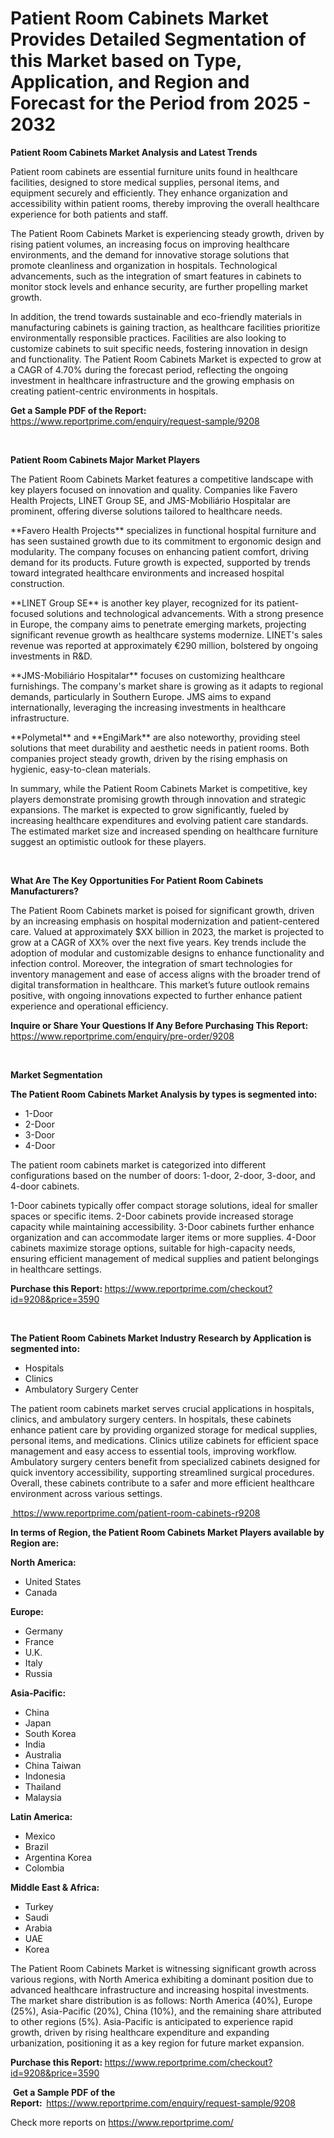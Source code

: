 <p><h1>Patient Room Cabinets Market Provides Detailed Segmentation of this Market based on Type, Application, and Region and Forecast for the Period from 2025 - 2032</h1></p><p><strong>Patient Room Cabinets Market Analysis and Latest Trends</strong></p>
<p><p>Patient room cabinets are essential furniture units found in healthcare facilities, designed to store medical supplies, personal items, and equipment securely and efficiently. They enhance organization and accessibility within patient rooms, thereby improving the overall healthcare experience for both patients and staff.</p><p>The Patient Room Cabinets Market is experiencing steady growth, driven by rising patient volumes, an increasing focus on improving healthcare environments, and the demand for innovative storage solutions that promote cleanliness and organization in hospitals. Technological advancements, such as the integration of smart features in cabinets to monitor stock levels and enhance security, are further propelling market growth.</p><p>In addition, the trend towards sustainable and eco-friendly materials in manufacturing cabinets is gaining traction, as healthcare facilities prioritize environmentally responsible practices. Facilities are also looking to customize cabinets to suit specific needs, fostering innovation in design and functionality. The Patient Room Cabinets Market is expected to grow at a CAGR of 4.70% during the forecast period, reflecting the ongoing investment in healthcare infrastructure and the growing emphasis on creating patient-centric environments in hospitals.</p></p>
<p><strong>Get a Sample PDF of the Report:&nbsp;</strong> <a href="https://www.reportprime.com/enquiry/request-sample/9208?utm_campaign=2187&utm_medium=2&utm_source=Github&utm_content=ia&utm_term=20032025&utm_id=patient-room-cabinets">https://www.reportprime.com/enquiry/request-sample/9208</a></p>
<p>&nbsp;</p>
<p><strong>Patient Room Cabinets Major Market Players</strong></p>
<p><p>The Patient Room Cabinets Market features a competitive landscape with key players focused on innovation and quality. Companies like Favero Health Projects, LINET Group SE, and JMS-Mobiliário Hospitalar are prominent, offering diverse solutions tailored to healthcare needs.</p><p>**Favero Health Projects** specializes in functional hospital furniture and has seen sustained growth due to its commitment to ergonomic design and modularity. The company focuses on enhancing patient comfort, driving demand for its products. Future growth is expected, supported by trends toward integrated healthcare environments and increased hospital construction.</p><p>**LINET Group SE** is another key player, recognized for its patient-focused solutions and technological advancements. With a strong presence in Europe, the company aims to penetrate emerging markets, projecting significant revenue growth as healthcare systems modernize. LINET's sales revenue was reported at approximately €290 million, bolstered by ongoing investments in R&D.</p><p>**JMS-Mobiliário Hospitalar** focuses on customizing healthcare furnishings. The company's market share is growing as it adapts to regional demands, particularly in Southern Europe. JMS aims to expand internationally, leveraging the increasing investments in healthcare infrastructure.</p><p>**Polymetal** and **EngiMark** are also noteworthy, providing steel solutions that meet durability and aesthetic needs in patient rooms. Both companies project steady growth, driven by the rising emphasis on hygienic, easy-to-clean materials.</p><p>In summary, while the Patient Room Cabinets Market is competitive, key players demonstrate promising growth through innovation and strategic expansions. The market is expected to grow significantly, fueled by increasing healthcare expenditures and evolving patient care standards. The estimated market size and increased spending on healthcare furniture suggest an optimistic outlook for these players.</p></p>
<p>&nbsp;</p>
<p><strong>What Are The Key Opportunities For Patient Room Cabinets Manufacturers?</strong></p>
<p><p>The Patient Room Cabinets market is poised for significant growth, driven by an increasing emphasis on hospital modernization and patient-centered care. Valued at approximately $XX billion in 2023, the market is projected to grow at a CAGR of XX% over the next five years. Key trends include the adoption of modular and customizable designs to enhance functionality and infection control. Moreover, the integration of smart technologies for inventory management and ease of access aligns with the broader trend of digital transformation in healthcare. This market’s future outlook remains positive, with ongoing innovations expected to further enhance patient experience and operational efficiency.</p></p>
<p><strong>Inquire or Share Your Questions If Any Before Purchasing This Report:</strong> <a href="https://www.reportprime.com/enquiry/pre-order/9208?utm_campaign=2187&utm_medium=2&utm_source=Github&utm_content=ia&utm_term=20032025&utm_id=patient-room-cabinets">https://www.reportprime.com/enquiry/pre-order/9208</a></p>
<p>&nbsp;</p>
<p><strong>Market Segmentation</strong></p>
<p><strong>The Patient Room Cabinets Market Analysis by types is segmented into:</strong></p>
<p><ul><li>1-Door</li><li>2-Door</li><li>3-Door</li><li>4-Door</li></ul></p>
<p><p>The patient room cabinets market is categorized into different configurations based on the number of doors: 1-door, 2-door, 3-door, and 4-door cabinets. </p><p>1-Door cabinets typically offer compact storage solutions, ideal for smaller spaces or specific items. 2-Door cabinets provide increased storage capacity while maintaining accessibility. 3-Door cabinets further enhance organization and can accommodate larger items or more supplies. 4-Door cabinets maximize storage options, suitable for high-capacity needs, ensuring efficient management of medical supplies and patient belongings in healthcare settings.</p></p>
<p><strong>Purchase this Report:&nbsp;</strong><a href="https://www.reportprime.com/checkout?id=9208&price=3590&utm_campaign=2187&utm_medium=2&utm_source=Github&utm_content=ia&utm_term=20032025&utm_id=patient-room-cabinets">https://www.reportprime.com/checkout?id=9208&price=3590</a></p>
<p>&nbsp;</p>
<p><strong>The Patient Room Cabinets Market Industry Research by Application is segmented into:</strong></p>
<p><ul><li>Hospitals</li><li>Clinics</li><li>Ambulatory Surgery Center</li></ul></p>
<p><p>The patient room cabinets market serves crucial applications in hospitals, clinics, and ambulatory surgery centers. In hospitals, these cabinets enhance patient care by providing organized storage for medical supplies, personal items, and medications. Clinics utilize cabinets for efficient space management and easy access to essential tools, improving workflow. Ambulatory surgery centers benefit from specialized cabinets designed for quick inventory accessibility, supporting streamlined surgical procedures. Overall, these cabinets contribute to a safer and more efficient healthcare environment across various settings.</p></p>
<p><a href="https://www.reportprime.com/patient-room-cabinets-r9208?utm_campaign=2187&utm_medium=2&utm_source=Github&utm_content=ia&utm_term=20032025&utm_id=patient-room-cabinets">&nbsp;https://www.reportprime.com/patient-room-cabinets-r9208</a></p>
<p><strong>In terms of Region, the Patient Room Cabinets Market Players available by Region are:</strong></p>
<p>
    <p> <strong> North America: </strong>
        <ul>
            <li>United States</li>
            <li>Canada</li>
        </ul>
        </p> 
    <p> <strong> Europe: </strong>
        <ul>
            <li>Germany</li>
            <li>France</li>
            <li>U.K.</li>
            <li>Italy</li>
            <li>Russia</li>
        </ul>
        </p> 
    <p> <strong> Asia-Pacific: </strong>
        <ul>
            <li>China</li>
            <li>Japan</li>
            <li>South Korea</li>
            <li>India</li>
            <li>Australia</li>
            <li>China Taiwan</li>
            <li>Indonesia</li>
            <li>Thailand</li>
            <li>Malaysia</li>
        </ul>
        </p> 
    <p> <strong> Latin America: </strong>
        <ul>
            <li>Mexico</li>
            <li>Brazil</li>
            <li>Argentina Korea</li>
            <li>Colombia</li>
        </ul>
        </p> 
    <p> <strong> Middle East & Africa: </strong>
        <ul>
            <li>Turkey</li>
            <li>Saudi</li>
            <li>Arabia</li>
            <li>UAE</li>
            <li>Korea</li>
        </ul>
    </p>
    </p>
<p><p>The Patient Room Cabinets Market is witnessing significant growth across various regions, with North America exhibiting a dominant position due to advanced healthcare infrastructure and increasing hospital investments. The market share distribution is as follows: North America (40%), Europe (25%), Asia-Pacific (20%), China (10%), and the remaining share attributed to other regions (5%). Asia-Pacific is anticipated to experience rapid growth, driven by rising healthcare expenditure and expanding urbanization, positioning it as a key region for future market expansion.</p></p>
<p><strong>Purchase this Report: </strong><a href="https://www.reportprime.com/checkout?id=9208&price=3590&utm_campaign=2187&utm_medium=2&utm_source=Github&utm_content=ia&utm_term=20032025&utm_id=patient-room-cabinets">https://www.reportprime.com/checkout?id=9208&price=3590</a></p>
<p>&nbsp;<strong>Get a Sample PDF of the Report:&nbsp;&nbsp;</strong><a href="https://www.reportprime.com/enquiry/request-sample/9208?utm_campaign=2187&utm_medium=2&utm_source=Github&utm_content=ia&utm_term=20032025&utm_id=patient-room-cabinets">https://www.reportprime.com/enquiry/request-sample/9208</a></p>
<p><strong></strong></p>
<p>Check more reports on <a href="https://www.reportprime.com/?utm_campaign=2187&utm_medium=2&utm_source=Github&utm_content=ia&utm_term=20032025&utm_id=patient-room-cabinets">https://www.reportprime.com/</a></p>